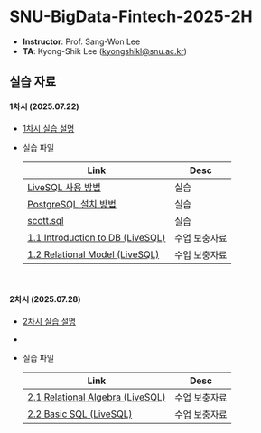 # SNU-BigData-Fintech-2025-2H


- **Instructor**: Prof. Sang-Won Lee
- **TA**: Kyong-Shik Lee (kyongshikl@snu.ac.kr)

## 실습 자료

#### 1차시 (2025.07.22)

- [1차시 실습 설명](./1/README.md)

- 실습 파일

  | Link                                                                                  | Desc          |
  | ------------------------------------------------------------------------------------- | ------------- |
  | [LiveSQL 사용 방법](./1/oracle_live_SQL.md)                                          | 실습          |
  | [PostgreSQL 설치 방법](./1/postgres_pgadmin_install.pdf)                              | 실습          |
  | [scott.sql](./1/scott.md)                                                            | 실습          |
  | [1.1 Introduction to DB (LiveSQL)](<./1/1.1%20Introduction%20to%20DB%20(LiveSQL).md>) | 수업 보충자료 |
  | [1.2 Relational Model (LiveSQL)](<./1/1.2%20relational%20model%20(LiveSQL).md>)       | 수업 보충자료 |

<br/>


#### 2차시 (2025.07.28)

- [2차시 실습 설명](./2/README.md)
- 
- 실습 파일

  | Link                                                                                  | Desc          |
  | ------------------------------------------------------------------------------------- | ------------- |
  | [2.1 Relational Algebra (LiveSQL)](<./2/2.1 relational algebra.md>) | 수업 보충자료 |
  | [2.2 Basic SQL (LiveSQL)](<./2/2.2 basic sql.md>)       | 수업 보충자료 |

<br/>
